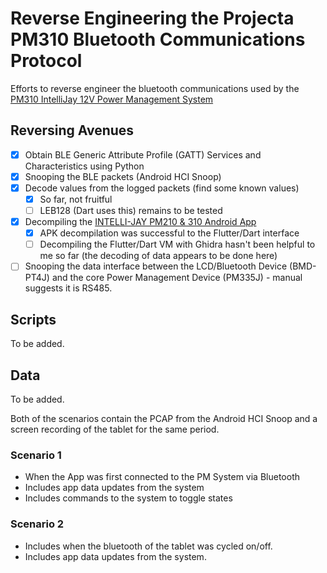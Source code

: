# Reverse Engineering the Projecta PM310 Bluetooth Communications Protocol

Efforts to reverse engineer the bluetooth communications used by the [PM310 IntelliJay 12V Power Management System](https://www.projecta.com.au/ts1721611140/attachments/ProductAttachmentGroup/1/PM310-BT4J%20Instruction%20Manual-IS583%2011-23_Screen.pdf)

## Reversing Avenues

- [x] Obtain BLE Generic Attribute Profile (GATT) Services and Characteristics using Python  
- [x] Snooping the BLE packets (Android HCI Snoop)  
- [x] Decode values from the logged packets (find some known values)  
     - [x] So far, not fruitful  
     - [ ] LEB128 (Dart uses this) remains to be tested  
- [x] Decompiling the [INTELLI-JAY PM210 & 310 Android App](https://play.google.com/store/apps/details?id=com.tbbpower.bwi.cmpj&hl=en_AU)  
     - [x] APK decompilation was successful to the Flutter/Dart interface  
     - [ ] Decompiling the Flutter/Dart VM with Ghidra hasn't been helpful to me so far (the decoding of data appears to be done here)  
- [ ] Snooping the data interface between the LCD/Bluetooth Device (BMD-PT4J) and the core Power Management Device (PM335J) - manual suggests it is RS485.

## Scripts

To be added.

## Data

To be added.

Both of the scenarios contain the PCAP from the Android HCI Snoop and a screen recording of the tablet for the same period.

### Scenario 1

- When the App was first connected to the PM System via Bluetooth
- Includes app data updates from the system
- Includes commands to the system to toggle states

### Scenario 2

- Includes when the bluetooth of the tablet was cycled on/off.
- Includes app data updates from the system.

